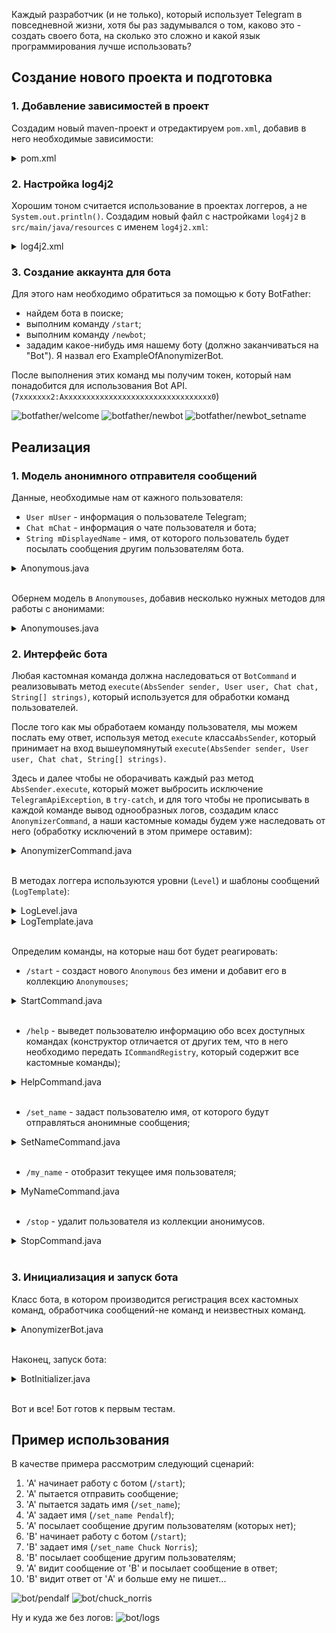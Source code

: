 Каждый разработчик (и не только), который использует Telegram в повседневной жизни, хотя бы раз задумывался о том,
каково это - создать своего бота, на сколько это сложно и какой язык программирования лучше использовать?

## Создание нового проекта и подготовка
### 1. Добавление зависимостей в проект
Создадим новый maven-проект и отредактируем `pom.xml`, добавив в него необходимые зависимости: 
<details>
    <summary>pom.xml</summary>        
    
```xml
<?xml version="1.0" encoding="UTF-8"?>
<project xmlns="http://maven.apache.org/POM/4.0.0"
         xmlns:xsi="http://www.w3.org/2001/XMLSchema-instance"
         xsi:schemaLocation="http://maven.apache.org/POM/4.0.0 http://maven.apache.org/xsd/maven-4.0.0.xsd">
    <modelVersion>4.0.0</modelVersion>

    <groupId>io.example</groupId>
    <artifactId>anonymizerbot</artifactId>
    <version>1.0-SNAPSHOT</version>

    <build>
        <plugins>
            <plugin>
                <groupId>org.apache.maven.plugins</groupId>
                <artifactId>maven-compiler-plugin</artifactId>
                <configuration>
                    <source>8</source>
                    <target>8</target>
                </configuration>
            </plugin>
        </plugins>
    </build>

    <dependencies>

        <!-- Telegram API -->
        <dependency>
            <groupId>org.telegram</groupId>
            <artifactId>telegrambots</artifactId>
            <version>LATEST</version>
        </dependency>
        <dependency>
            <groupId>org.telegram</groupId>
            <artifactId>telegrambotsextensions</artifactId>
            <version>LATEST</version>
        </dependency>

        <!-- Log4j 2 -->
        <dependency>
            <groupId>org.apache.logging.log4j</groupId>
            <artifactId>log4j-api</artifactId>
            <version>2.11.1</version>
        </dependency>
        <dependency>
            <groupId>org.apache.logging.log4j</groupId>
            <artifactId>log4j-core</artifactId>
            <version>2.11.1</version>
        </dependency>

    </dependencies>

</project>
``` 
* `Telegram API` - [библиотека для работы с Telegram API](https://github.com/rubenlagus/TelegramBots),
    содержит в себе классы и методы для взаимодействия с сервисами Telegram и некоторые расширения
    этих классов.
* `Log4j 2` - логгер. Основные возможности `log4j2`, которые я использую, это:
    * определение своих уровней логирования и их приоритетов;
    * определение своего цвета текста для каждого уровня логирования;
    * параллельный вывод логов в консоль и файл.
</details>
    
### 2. Настройка log4j2
Хорошим тоном считается использование в проектах логгеров, а не `System.out.println()`.
Создадим новый файл с настройками `log4j2` в `src/main/java/resources` с именем `log4j2.xml`:
<details>
    <summary>log4j2.xml</summary>

```xml
<?xml version="1.0" encoding="UTF-8" ?>
<Configuration status="WARN">

    <CustomLevels>
        <CustomLevel name="STRANGE" intLevel="360"/>
        <CustomLevel name="SUCCESS" intLevel="340"/>
    </CustomLevels>

    <Appenders>
        <Console name="Console" target="SYSTEM_OUT">
            <PatternLayout pattern="%highlight{%d{HH:mm:ss} [%t] %-5level %logger{36} - %msg%n}{STRANGE=bright yellow bold, SUCCESS=bright green bold}"/>
        </Console>
    </Appenders>

    <Loggers>
        <Logger name="io.deep27soft.deepanonymizerbot" level="info" additivity="false">
            <AppenderRef ref="Console"/>
        </Logger>
    </Loggers>

    <Root>
        <Appender ref="Console"/>
    </Root>

</Configuration>
```
Информацию о настройке и использовании `log4j2` можно найти в [официальной документации](https://logging.apache.org/log4j/2.x/).
</details>
    
### 3. Создание аккаунта для бота
Для этого нам необходимо обратиться за помощью к боту BotFather:
* найдем бота в поиске; 
* выполним команду `/start`;
* выполним команду `/newbot`; 
* зададим какое-нибудь имя нашему боту (должно заканчиваться на "Bot"). Я назвал его ExampleOfAnonymizerBot. 

После выполнения этих команд мы получим токен, который нам понадобится для использования Bot API.
(`7xxxxxxx2:Axxxxxxxxxxxxxxxxxxxxxxxxxxxxxxxxx0`)

![botfather/welcome](images/botfather/welcome.jpg)
![botfather/newbot](images/botfather/newbot.jpg)
![botfather/newbot_setname](images/botfather/newbot_setname.jpg)
    
## Реализация
### 1. Модель анонимного отправителя сообщений

Данные, необходимые нам от кажного пользователя:
- `User mUser` - информация о пользователе Telegram;
- `Chat mChat` - информация о чате пользователя и бота;
- `String mDisplayedName` - имя, от которого пользователь будет посылать сообщения другим пользователям бота.

<details>
    <summary>Anonymous.java</summary> 
    
```java
package io.example.anonymizerbot.model;

import org.telegram.telegrambots.meta.api.objects.Chat;
import org.telegram.telegrambots.meta.api.objects.User;

public final class Anonymous {

    private final User mUser;
    private final Chat mChat;
    private String mDisplayedName;

    public Anonymous(User user, Chat chat) {
        mUser = user;
        mChat = chat;
    }

    @Override
    public int hashCode() {
        return mUser.hashCode();
    }

    @Override
    public boolean equals(Object obj) {
        return obj instanceof Anonymous && ((Anonymous) obj).getUser().equals(mUser);
    }

    public User getUser() {
        return mUser;
    }

    public Chat getChat() {
        return mChat;
    }

    public String getDisplayedName() {
        return mDisplayedName;
    }

    public void setDisplayedName(String displayedName) {
        mDisplayedName = displayedName;
    }
}

```
</details> 

</br>

Обернем модель в `Anonymouses`, добавив несколько нужных методов для работы с анонимами:
<details>
    <summary>Anonymouses.java</summary> 
    
```java
package io.example.anonymizerbot.model;

import org.telegram.telegrambots.meta.api.objects.User;

import java.util.HashSet;
import java.util.Objects;
import java.util.Set;
import java.util.stream.Stream;

public final class Anonymouses {

    private final Set<Anonymous> mAnonymouses;

    public Anonymouses() {
        mAnonymouses = new HashSet<>();
    }

    public boolean setUserDisplayedName(User user, String name) {

        if (isDisplayedNameTaken(name)) {
            return false;
        } else {
            mAnonymouses.stream().filter(a -> a.getUser().equals(user)).forEach(a -> a.setDisplayedName(name));
            return true;
        }
    }

    public boolean removeAnonymous(User user) {
        return mAnonymouses.removeIf(a -> a.getUser().equals(user));
    }

    public boolean addAnonymous(Anonymous anonymous) {
        return mAnonymouses.add(anonymous);
    }

    public boolean hasAnonymous(User u) {
        return mAnonymouses.stream().anyMatch(a -> a.getUser().equals(u));
    }

    public String getDisplayedName(User u) {

        Anonymous anonymous = mAnonymouses.stream().filter(a -> a.getUser().equals(u)).findFirst().orElse(null);

        if (anonymous == null) {
            return null;
        }
        return anonymous.getDisplayedName();
    }

    public Stream<Anonymous> anonymouses() {
        return mAnonymouses.stream();
    }


    private boolean isDisplayedNameTaken(String name) {
        return mAnonymouses.stream().anyMatch(a -> Objects.equals(a.getDisplayedName(), name));
    }
} 
``` 
</details>

### 2. Интерфейс бота

Любая кастомная команда должна наследоваться от `BotCommand` и реализовывать метод
`execute(AbsSender sender, User user, Chat chat, String[] strings)`, который используется для обработки команд пользователей.

После того как мы обработаем команду пользователя, мы можем послать ему ответ, используя метод `execute` класса`AbsSender`,
который принимает на вход вышеупомянутый `execute(AbsSender sender, User user, Chat chat, String[] strings)`.

Здесь и далее чтобы не оборачивать каждый раз метод `AbsSender.execute`, который может выбросить исключение `TelegramApiException`,
в `try-catch`, и для того чтобы не прописывать в каждой команде вывод однообразных логов,
создадим класс `AnonymizerCommand`, а наши кастомные комады будем уже наследовать от него (обработку исключений в этом примере оставим):

<details>
    <summary>AnonymizerCommand.java</summary>
    
```java
package io.example.anonymizerbot.command;

import io.example.anonymizerbot.logger.LogLevel;
import io.example.anonymizerbot.logger.LogTemplate;
import org.apache.logging.log4j.Level;
import org.apache.logging.log4j.Logger;
import org.apache.logging.log4j.LogManager;
import org.telegram.telegrambots.extensions.bots.commandbot.commands.BotCommand;
import org.telegram.telegrambots.meta.api.methods.send.SendMessage;
import org.telegram.telegrambots.meta.api.objects.User;
import org.telegram.telegrambots.meta.bots.AbsSender;
import org.telegram.telegrambots.meta.exceptions.TelegramApiException;

abstract class AnonymizerCommand extends BotCommand {

    final Logger log = LogManager.getLogger(getClass());

    AnonymizerCommand(String commandIdentifier, String description) {
        super(commandIdentifier, description);
    }

    void execute(AbsSender sender, SendMessage message, User user) {
        try {
            sender.execute(message);
            log.log(Level.getLevel(LogLevel.SUCCESS), LogTemplate.COMMAND_SUCCESS, user.getId(), getCommandIdentifier());
        } catch (TelegramApiException e) {
            log.error(LogTemplate.COMMAND_EXCEPTION, user.getId(), getCommandIdentifier(), e);
        }
    }
} 
``` 
</details>

</br>

В методах логгера используются уровни (`Level`) и шаблоны сообщений (`LogTemplate`):
<details>
    <summary>LogLevel.java</summary>
    
```java
package io.example.anonymizerbot.logger;

public final class LogLevel {

    public static final String STRANGE = "STRANGE";
    public static final String SUCCESS = "SUCCESS";

    private LogLevel() {}
} 
```
</details>

<details>
    <summary>LogTemplate.java</summary>
    
```java
package io.example.anonymizerbot.logger;

public final class LogTemplate {

    public static final String MESSAGE_EXCEPTION = "User {} has caused an exception while sending message!";
    public static final String MESSAGE_PROCESSING = "Precessing user {}'s message.";
    public static final String MESSAGE_RECEIVED = "User {} has received message from another user {}.";
    public static final String MESSAGE_LOST = "User {} did not get message from another user {}.";
    public static final String MESSAGE_SENT = "User {} sent message to other users: \"{}\"."; 

    public static final String COMMAND_PROCESSING = "User {} is executing '{}' command...";
    public static final String COMMAND_SUCCESS = "User {} has successfully executed '{}' command.";
    public static final String COMMAND_EXCEPTION = "User {} command '{}' has caused an exception!";

    private LogTemplate() {}
} 
```
</details>

</br>

Определим команды, на которые наш бот будет реагировать:
- `/start` - создаст нового `Anonymous` без имени и добавит его в коллекцию `Anonymouses`;
<details>
    <summary>StartCommand.java</summary>
    
```java
package io.example.anonymizerbot.command;

import io.example.anonymizerbot.logger.LogLevel;
import io.example.anonymizerbot.logger.LogTemplate;
import io.example.anonymizerbot.model.Anonymous;
import io.example.anonymizerbot.model.Anonymouses;
import org.apache.logging.log4j.Level;
import org.telegram.telegrambots.meta.api.methods.send.SendMessage;
import org.telegram.telegrambots.meta.api.objects.Chat;
import org.telegram.telegrambots.meta.api.objects.User;
import org.telegram.telegrambots.meta.bots.AbsSender;

public final class StartCommand extends AnonymizerCommand {

    private final Anonymouses mAnonymouses;

    // обязательно нужно вызвать конструктор суперкласса,
    // передав в него имя и описание команды
    public StartCommand(Anonymouses anonymouses) {
        super("start", "start using bot\n");
        mAnonymouses = anonymouses;
    }

    /**
    * реализованный метод класса BotCommand, в котором обрабатывается команда, введенная пользователем
    * @param absSender - отправляет ответ пользователю
    * @param user - пользователь, который выполнил команду
    * @param chat - чат бота и пользователя
    * @param strings - аргументы, переданные с командой
    */
    @Override
    public void execute(AbsSender absSender, User user, Chat chat, String[] strings) {

        log.info(LogTemplate.COMMAND_PROCESSING, user.getId(), getCommandIdentifier());

        StringBuilder sb = new StringBuilder();
    
        // объект сообщения, который передается методу AbsSender.execute
        SendMessage message = new SendMessage();
        message.setChatId(chat.getId().toString());

        if (mAnonymouses.addAnonymous(new Anonymous(user, chat))) {
            log.info("User {} is trying to execute '{}' the first time. Added to users' list.", user.getId(), getCommandIdentifier());
            sb.append("Hi, ").append(user.getUserName()).append("! You've been added to bot users' list!\n")
                    .append("Please execute command:\n'/set_name <displayed_name>'\nwhere <displayed_name> is the name you want to use to hide your real name.");
        } else {
            log.log(Level.getLevel(LogLevel.STRANGE), "User {} has already executed '{}'. Is he trying to do it one more time?", user.getId(), getCommandIdentifier());
            sb.append("You've already started bot! You can send messages if you set your name (/set_name).");
        }

        message.setText(sb.toString());
        execute(absSender, message, user);
    }
} 
``` 
</details> 

</br>

- `/help` - выведет пользователю информацию обо всех доступных командах (конструктор отличается
от других тем, что в него необходимо передать `ICommandRegistry`, который содержит все кастомные команды);
<details>
    <summary>HelpCommand.java</summary>
    
```java
package io.example.anonymizerbot.command;

import io.example.anonymizerbot.logger.LogTemplate;
import org.telegram.telegrambots.extensions.bots.commandbot.commands.ICommandRegistry;
import org.telegram.telegrambots.meta.api.methods.send.SendMessage;
import org.telegram.telegrambots.meta.api.objects.Chat;
import org.telegram.telegrambots.meta.api.objects.User;
import org.telegram.telegrambots.meta.bots.AbsSender;

public final class HelpCommand extends AnonymizerCommand {

    private final ICommandRegistry mCommandRegistry;

    public HelpCommand(ICommandRegistry commandRegistry) {
        super("help", "list all known commands\n");
        mCommandRegistry = commandRegistry;
    }

    @Override
    public void execute(AbsSender absSender, User user, Chat chat, String[] strings) {

        log.info(LogTemplate.COMMAND_PROCESSING, user.getId(), getCommandIdentifier());

        StringBuilder helpMessageBuilder = new StringBuilder("<b>Available commands:</b>\n\n");

        mCommandRegistry.getRegisteredCommands().forEach(cmd -> helpMessageBuilder.append(cmd.toString()).append("\n"));

        SendMessage helpMessage = new SendMessage();
        helpMessage.setChatId(chat.getId().toString());
        helpMessage.enableHtml(true);
        helpMessage.setText(helpMessageBuilder.toString());

        execute(absSender, helpMessage, user);
    }
} 
```
</details>

</br>

- `/set_name` - задаст пользователю имя, от которого будут отправляться анонимные сообщения; 
<details>
    <summary>SetNameCommand.java</summary>
    
```java
package io.example.anonymizerbot.command;

import io.example.anonymizerbot.logger.LogLevel;
import io.example.anonymizerbot.logger.LogTemplate;
import io.example.anonymizerbot.model.Anonymouses;
import org.apache.logging.log4j.Level;
import org.telegram.telegrambots.meta.api.methods.send.SendMessage;
import org.telegram.telegrambots.meta.api.objects.Chat;
import org.telegram.telegrambots.meta.api.objects.User;
import org.telegram.telegrambots.meta.bots.AbsSender;

public final class SetNameCommand extends AnonymizerCommand {

    private final Anonymouses mAnonymouses;

    public SetNameCommand(Anonymouses anonymouses) {
        super("set_name", "set or change name that will be displayed with your messages\n");
        mAnonymouses = anonymouses;
    }

    @Override
    public void execute(AbsSender absSender, User user, Chat chat, String[] strings) {

        log.info(LogTemplate.COMMAND_PROCESSING, user.getId(), getCommandIdentifier());

        SendMessage message = new SendMessage();
        message.setChatId(chat.getId().toString());

        if (!mAnonymouses.hasAnonymous(user)) {
            log.log(Level.getLevel(LogLevel.STRANGE), "User {} is trying to execute '{}' without starting the bot!", user.getId(), getCommandIdentifier());
            message.setText("Firstly you should start the bot! Execute '/start' command!");
            execute(absSender, message, user);
            return;
        }

        String displayedName = getName(strings);

        if (displayedName == null) {
            log.log(Level.getLevel(LogLevel.STRANGE), "User {} is trying to set empty name.", user.getId());
            message.setText("You should use non-empty name!");
            execute(absSender, message, user);
            return;
        }

        StringBuilder sb = new StringBuilder();

        if (mAnonymouses.setUserDisplayedName(user, displayedName)) {

            if (mAnonymouses.getDisplayedName(user) == null) {
                log.info("User {} set a name '{}'", user.getId(), displayedName);
                sb.append("Your displayed name: '").append(displayedName)
                        .append("'. Now you can send messages to bot!");
            } else {
                log.info("User {} has changed name to '{}'", user.getId(), displayedName);
                sb.append("Your new displayed name: '").append(displayedName).append("'.");
            }
        } else {
            log.log(Level.getLevel(LogLevel.STRANGE), "User {} is trying to set taken name '{}'", user.getId(), displayedName);
            sb.append("Name ").append(displayedName).append(" is already in use! Choose another name!");
        }

        message.setText(sb.toString());
        execute(absSender, message, user);
    }

    private String getName(String[] strings) {

        if (strings == null || strings.length == 0) {
            return null;
        }

        String name = String.join(" ", strings);
        return name.replaceAll(" ", "").length() == 0 ? null : name;
    }
} 
```
</details>

</br>

- `/my_name` - отобразит текущее имя пользователя; 
<details>
    <summary>MyNameCommand.java</summary>
    
```java
package io.example.anonymizerbot.command;

import io.example.anonymizerbot.logger.LogLevel;
import io.example.anonymizerbot.logger.LogTemplate;
import io.example.anonymizerbot.model.Anonymouses;
import org.apache.logging.log4j.Level;
import org.telegram.telegrambots.meta.api.methods.send.SendMessage;
import org.telegram.telegrambots.meta.api.objects.Chat;
import org.telegram.telegrambots.meta.api.objects.User;
import org.telegram.telegrambots.meta.bots.AbsSender;

public final class MyNameCommand extends AnonymizerCommand {

    private final Anonymouses mAnonymouses;

    public MyNameCommand(Anonymouses anonymouses) {
        super("my_name", "show your current name that will be displayed with your messages\n");
        mAnonymouses = anonymouses;
    }

    @Override
    public void execute(AbsSender absSender, User user, Chat chat, String[] strings) {

        log.info(LogTemplate.COMMAND_PROCESSING, user.getId(), getCommandIdentifier());

        StringBuilder sb = new StringBuilder();

        SendMessage message = new SendMessage();
        message.setChatId(chat.getId().toString());

        if (!mAnonymouses.hasAnonymous(user)) {

            sb.append("You are not in bot users' list! Send /start command!");
            log.log(Level.getLevel(LogLevel.STRANGE), "User {} is trying to execute '{}' without starting the bot.", user.getId(), getCommandIdentifier());

        } else if(mAnonymouses.getDisplayedName(user) == null) {

            sb.append("Currently you don't have a name.\nSet it using command:\n'/set_name <displayed_name>'");
            log.log(Level.getLevel(LogLevel.STRANGE), "User {} is trying to execute '{}' without having a name.", user.getId(), getCommandIdentifier());

        } else {

            log.info("User {} is executing '{}'. Name is '{}'.", user.getId(), getCommandIdentifier(), mAnonymouses.getDisplayedName(user));
            sb.append("Your current name: ").append(mAnonymouses.getDisplayedName(user));
        }

        message.setText(sb.toString());
        execute(absSender, message, user);
    }
} 
```
</details>

</br>

- `/stop` - удалит пользователя из коллекции анонимусов. 
<details>
    <summary>StopCommand.java</summary>
    
```java
package io.example.anonymizerbot.command;

import io.example.anonymizerbot.logger.LogLevel;
import io.example.anonymizerbot.logger.LogTemplate;
import io.example.anonymizerbot.model.Anonymouses;
import org.apache.logging.log4j.Level;
import org.telegram.telegrambots.meta.api.methods.send.SendMessage;
import org.telegram.telegrambots.meta.api.objects.Chat;
import org.telegram.telegrambots.meta.api.objects.User;
import org.telegram.telegrambots.meta.bots.AbsSender;

public final class StopCommand extends AnonymizerCommand {

    private final Anonymouses mAnonymouses;

    public StopCommand(Anonymouses anonymouses) {
        super("stop", "remove yourself from bot users' list\n");
        mAnonymouses = anonymouses;
    }

    @Override
    public void execute(AbsSender absSender, User user, Chat chat, String[] strings) {

        log.info(LogTemplate.COMMAND_PROCESSING, user.getId(), getCommandIdentifier());

        StringBuilder sb = new StringBuilder();

        SendMessage message = new SendMessage();
        message.setChatId(chat.getId().toString());

        if (mAnonymouses.removeAnonymous(user)) {
            log.info("User {} has been removed from users list!", user.getId());
            sb.append("You've been removed from bot's users list! Bye!");
        } else {
            log.log(Level.getLevel(LogLevel.STRANGE), "User {} is trying to execute '{}' without having executed 'start' before!", user.getId(), getCommandIdentifier());
            sb.append("You were not in bot users' list. Bye!");
        }

        message.setText(sb.toString());
        execute(absSender, message, user);
    }
} 
```
</details>

</br>

### 3. Инициализация и запуск бота

Класс бота, в котором производится регистрация всех кастомных команд, обработчика сообщений-не команд
и неизвестных команд.

<details>
    <summary>AnonymizerBot.java</summary>
    
```java 
package io.example.anonymizerbot.bot;

import io.example.anonymizerbot.command.*;
import io.example.anonymizerbot.logger.LogLevel;
import io.example.anonymizerbot.logger.LogTemplate;
import io.example.anonymizerbot.model.Anonymous;
import io.example.anonymizerbot.model.Anonymouses;
import org.apache.logging.log4j.Level;
import org.apache.logging.log4j.LogManager;
import org.apache.logging.log4j.Logger;
import org.telegram.telegrambots.bots.DefaultBotOptions;
import org.telegram.telegrambots.extensions.bots.commandbot.TelegramLongPollingCommandBot;
import org.telegram.telegrambots.meta.api.methods.send.SendMessage;
import org.telegram.telegrambots.meta.api.objects.Message;
import org.telegram.telegrambots.meta.api.objects.Update;
import org.telegram.telegrambots.meta.api.objects.User;
import org.telegram.telegrambots.meta.exceptions.TelegramApiException;

import java.util.stream.Stream;

public final class AnonymizerBot extends TelegramLongPollingCommandBot {

    private static final Logger LOG = LogManager.getLogger(AnonymizerBot.class);
    
    // имя бота, которое мы указали при создании аккаунта у BotFather
    // и токен, который получили в результате 
    private static final String BOT_NAME = "AnonymizerBotExample";
    private static final String BOT_TOKEN = "7xxxxxxx2:Axxxxxxxxxxxxxxxxxxxxxxxxxxxxxxxxx0";

    private final Anonymouses mAnonymouses;

    public AnonymizerBot(DefaultBotOptions botOptions) {

        super(botOptions, BOT_NAME);

        LOG.info("Initializing Anonymizer Bot...");

        LOG.info("Initializing anonymouses list...");
        mAnonymouses = new Anonymouses();

        // регистрация всех кастомных команд
        LOG.info("Registering commands...");
        LOG.info("Registering '/start'...");
        register(new StartCommand(mAnonymouses));
        LOG.info("Registering '/set_name'...");
        register(new SetNameCommand(mAnonymouses));
        LOG.info("Registering '/stop'...");
        register(new StopCommand(mAnonymouses));
        LOG.info("Registering '/my_name'...");
        register(new MyNameCommand(mAnonymouses));
        HelpCommand helpCommand = new HelpCommand(this);
        LOG.info("Registering '/help'...");
        register(helpCommand);

        // обработка неизвестной команды
        LOG.info("Registering default action'...");
        registerDefaultAction(((absSender, message) -> {

            LOG.log(Level.getLevel(LogLevel.STRANGE), "User {} is trying to execute unknown command '{}'.", message.getFrom().getId(), message.getText());

            SendMessage text = new SendMessage();
            text.setChatId(message.getChatId());
            text.setText(message.getText() + " command not found!");

            try {
                absSender.execute(text);
            } catch (TelegramApiException e) {
                e.printStackTrace();
            }

            helpCommand.execute(absSender, message.getFrom(), message.getChat(), new String[] {});
        }));
    }

    @Override
    public String getBotToken() {
        return BOT_TOKEN;
    }

    // обработка сообщения не начинающегося с '/'
    @Override
    public void processNonCommandUpdate(Update update) {

        LOG.info("Processing non-command update...");

        if (!update.hasMessage()) {
            LOG.error("Update doesn't have a body!");
            throw new IllegalStateException("Update doesn't have a body!");
        }

        Message msg = update.getMessage();
        User user = msg.getFrom();

        LOG.info(LogTemplate.MESSAGE_PROCESSING, user.getId());

        if (!canSendMessage(user, msg)) {
            return;
        }

        String clearMessage = msg.getText();
        String messageForUsers = String.format("%s:\n%s", mAnonymouses.getDisplayedName(user), msg.getText());

        SendMessage answer = new SendMessage();
        
        // отправка ответа отправителю о том, что его сообщение получено
        answer.setText(clearMessage);
        answer.setChatId(msg.getChatId());
        replyToUser(answer, user, clearMessage);


        // отправка сообщения всем остальным пользователям бота
        answer.setText(messageForUsers);
        Stream<Anonymous> anonymouses = mAnonymouses.anonymouses();
        anonymouses.filter(a -> !a.getUser().equals(user))
                .forEach(a -> {
                    answer.setChatId(a.getChat().getId());
                    sendMessageToUser(answer, a.getUser(), user);
                });
    }

    // несколько проверок, чтобы можно былдо отправлять сообщения другим пользователям
    private boolean canSendMessage(User user, Message msg) {

        SendMessage answer = new SendMessage();
        answer.setChatId(msg.getChatId());

        if (!msg.hasText() || msg.getText().trim().length() == 0) {
            LOG.log(Level.getLevel(LogLevel.STRANGE), "User {} is trying to send empty message!", user.getId());
            answer.setText("You shouldn't send empty messages!");
            replyToUser(answer, user, msg.getText());
            return false;
        }

        if(!mAnonymouses.hasAnonymous(user)) {
            LOG.log(Level.getLevel(LogLevel.STRANGE), "User {} is trying to send message without starting the bot!", user.getId());
            answer.setText("Firstly you should start bot! Use /start command!");
            replyToUser(answer, user, msg.getText());
            return false;
        }

        if (mAnonymouses.getDisplayedName(user) == null) {
            LOG.log(Level.getLevel(LogLevel.STRANGE), "User {} is trying to send message without setting a name!", user.getId());
            answer.setText("You must set a name before sending messages.\nUse '/set_name <displayed_name>' command.");
            replyToUser(answer, user, msg.getText());
            return false;
        }

        return true;
    }

    private void sendMessageToUser(SendMessage message, User receiver, User sender) {
        try {
            execute(message);
            LOG.log(Level.getLevel(LogLevel.SUCCESS), LogTemplate.MESSAGE_RECEIVED, receiver.getId(), sender.getId());
        } catch (TelegramApiException e) {
            LOG.error(LogTemplate.MESSAGE_LOST, receiver.getId(), sender.getId(), e);
        }
    }

    private void replyToUser(SendMessage message, User user, String messageText) {
        try {
            execute(message);
            LOG.log(Level.getLevel(LogLevel.SUCCESS), LogTemplate.MESSAGE_SENT, user.getId(), messageText);
        } catch (TelegramApiException e) {
            LOG.error(LogTemplate.MESSAGE_EXCEPTION, user.getId(), e);
        }
    }
} 
```
</details>

</br> 

Наконец, запуск бота:

<details>
    <summary>BotInitializer.java</summary>
    
```java
package io.example.anonymizerbot;

import io.example.anonymizerbot.bot.AnonymizerBot;
import org.apache.logging.log4j.LogManager;
import org.apache.logging.log4j.Logger;
import org.telegram.telegrambots.ApiContextInitializer;
import org.telegram.telegrambots.bots.DefaultBotOptions;
import org.telegram.telegrambots.meta.ApiContext;
import org.telegram.telegrambots.meta.TelegramBotsApi;
import org.telegram.telegrambots.meta.exceptions.TelegramApiRequestException;

public final class BotInitializer {

    private static final Logger LOG = LogManager.getLogger(BotInitializer.class);

    // адрес прокси
    private final static String PROXY_HOST = "xxx.xxx.xxx.xxx";
    private final static int PROXY_PORT = 9999;

    public static void main(String[] args) {

        try {

            LOG.info("Initializing API context...");
            ApiContextInitializer.init();

            TelegramBotsApi botsApi = new TelegramBotsApi();

            // из настроек нужны только настройки прокси
            LOG.info("Configuring bot options...");
            DefaultBotOptions botOptions = ApiContext.getInstance(DefaultBotOptions.class); 
            botOptions.setProxyHost(PROXY_HOST);
            botOptions.setProxyPort(PROXY_PORT);
            botOptions.setProxyType(DefaultBotOptions.ProxyType.SOCKS4);

            LOG.info("Registering Anonymizer...");
            botsApi.registerBot(new AnonymizerBot(botOptions));

            LOG.info("Anonymizer bot is ready for work!");

        } catch (TelegramApiRequestException e) {
            LOG.error("Error while initializing bot!", e);
        }
    }
} 
``` 
</details>

</br>

Вот и все! Бот готов к первым тестам.

## Пример использования

В качестве примера рассмотрим следующий сценарий:
1. 'A' начинает работу с ботом (`/start`);
2. 'A' пытается отправить сообщение;
3. 'A' пытается задать имя (`/set_name`);
4. 'A' задает имя (`/set_name Pendalf`);
5. 'A' посылает сообщение другим пользователям (которых нет);
6. 'B' начинает работу с ботом (`/start`);
7. 'B' задает имя (`/set_name Chuck Norris`);
8. 'B' посылает сообщение другим пользователям;
9. 'A' видит сообщение от 'B' и посылает сообщение в ответ;
10. 'B' видит ответ от 'A' и больше ему не пишет...

![bot/pendalf](images/anonymizerbot/pendalf.jpg)
![bot/chuck_norris](images/anonymizerbot/chuck.jpg)

Ну и куда же без логов:
![bot/logs](images/anonymizerbot/bot_log.png)